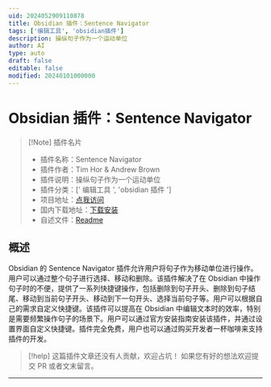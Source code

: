 ```yaml
---
uid: 2024052909110878
title: Obsidian 插件：Sentence Navigator
tags: ['编辑工具', 'obsidian插件']
description: 操纵句子作为一个运动单位
author: AI
type: auto
draft: false
editable: false
modified: 20240101000000
---
```


# Obsidian 插件：Sentence Navigator

> [!Note] 插件名片
> - 插件名称：Sentence Navigator
> - 插件作者：Tim Hor & Andrew Brown
> - 插件说明：操纵句子作为一个运动单位
> - 插件分类：[' 编辑工具 ', 'obsidian 插件 ']
> - 项目地址：[点我访问](https://github.com/timhor/obsidian-sentence-navigator)
> - 国内下载地址：[下载安装](https://pkmer.cn/products/plugin/pluginMarket/?obsidian-sentence-navigator)
> - 自述文件：[Readme](https://ghproxy.net/https://raw.githubusercontent.com/timhor/obsidian-sentence-navigator/master/README.md)

## 概述

Obsidian 的 Sentence Navigator 插件允许用户将句子作为移动单位进行操作。用户可以通过整个句子进行选择、移动和删除。该插件解决了在 Obsidian 中操作句子时的不便，提供了一系列快捷键操作，包括删除到句子开头、删除到句子结尾、移动到当前句子开头、移动到下一句开头、选择当前句子等。用户可以根据自己的需求自定义快捷键。该插件可以提高在 Obsidian 中编辑文本时的效率，特别是需要频繁操作句子的场景下。用户可以通过官方安装指南安装该插件，并通过设置界面自定义快捷键。插件完全免费，用户也可以通过购买开发者一杯咖啡来支持插件的开发。

> [!help]
> 这篇插件文章还没有人贡献，欢迎占坑！
> 如果您有好的想法欢迎提交 PR 或者文末留言。

---



